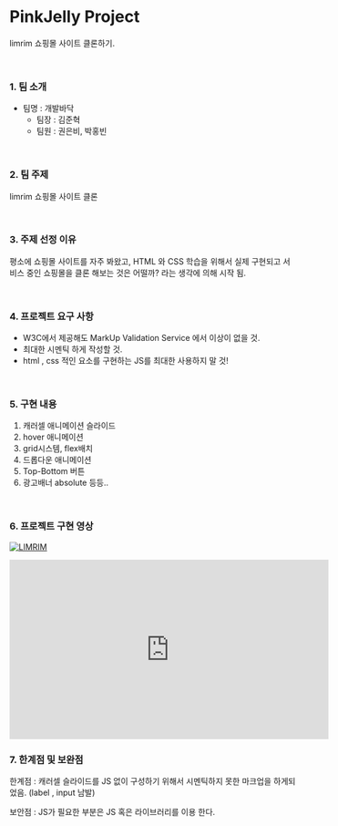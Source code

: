 # PinkJelly Project
limrim 쇼핑몰 사이트 클론하기.

<br/>

### 1. 팀 소개 

- 팀명 : 개발바닥
  - 팀장 : 김준혁
  - 팀원 : 권은비, 박홍빈

<br/>

### 2. 팀 주제

limrim 쇼핑몰 사이트 클론

<br/>

### 3. 주제 선정 이유

 평소에 쇼핑몰 사이트를 자주 봐왔고, HTML 와 CSS 학습을 위해서 실제 구현되고 서비스 중인 쇼핑몰을 클론 해보는 것은 어떨까? 라는 생각에 의해 시작 됨.

<br/>

### 4. 프로젝트 요구 사항

- W3C에서 제공해도 MarkUp Validation Service 에서 이상이 없을 것.
- 최대한 시멘틱 하게 작성할 것.
- html , css 적인 요소를 구현하는 JS를 최대한 사용하지 말 것!

<br/>

### 5.  구현 내용

1. 캐러셀 애니메이션 슬라이드 
2. hover 애니메이션 
3. grid시스템, flex배치 
4. 드롭다운 애니메이션 
5. Top-Bottom 버튼 
6. 광고배너 absolute 등등.. 

<br/>

### 6. 프로젝트 구현 영상

[![LIMRIM](https://user-images.githubusercontent.com/31315644/69479611-8f1e9d00-0e42-11ea-8a55-7fb3dc0bb943.jpeg)](https://www.youtube.com/watch?v=DvNmy-Iz9Sg&feature=youtu.be)

<iframe width="560" height="315" src="https://www.youtube.com/embed/DvNmy-Iz9Sg" frameborder="0" allow="accelerometer; autoplay; encrypted-media; gyroscope; picture-in-picture" allowfullscreen></iframe>
<br/>

### 7. 한계점 및 보완점 

한계점 : 캐러셀 슬라이드를 JS 없이 구성하기 위해서 시멘틱하지 못한 마크업을 하게되었음. (label , input 남발)

보안점 : JS가 필요한 부분은 JS 혹은 라이브러리를 이용 한다.

<br/>